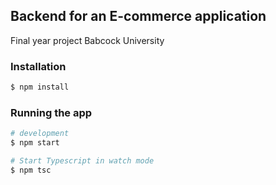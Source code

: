 ## Backend for an E-commerce application

Final year project Babcock University

### Installation

```bash
$ npm install
```

### Running the app

```bash
# development
$ npm start

# Start Typescript in watch mode
$ npm tsc
```

